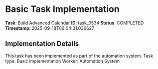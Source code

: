 # Basic Task Implementation

**Task**: Build Advanced Calendar
**ID**: task_0534
**Status**: COMPLETED
**Timestamp**: 2025-09-18T06:04:31.036627

## Implementation Details

This task has been implemented as part of the automation system.
Task type: Basic implementation
Worker: Automation System
